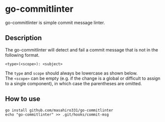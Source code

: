 # go-commitlinter

go-commitlinter is simple commit message linter.

## Description

The go-commitlinter will detect and fail a commit message that is not in the following format.

```
<type>(<scope>): <subject>
```

The `type` and `scope` should always be lowercase as shown below.  
The `<scope>` can be empty (e.g. if the change is a global or difficult to assign to a single component), in which case the parentheses are omitted.


## How to use
```
go install github.com/masahiro331/go-commitlinter
echo "go-commitlinter" >> .git/hooks/commit-msg
```
